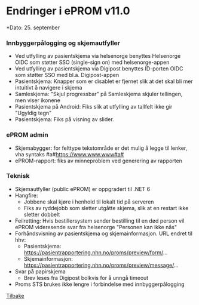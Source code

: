 # Endringer i ePROM v11.0
*Dato: 25. september

### Innbyggerpålogging og skjemautfyller
- Ved utfylling av pasientskjema via helsenorge benyttes Helsenorge OIDC som støtter SSO (single-sign on) med helsenorge-appen
- Ved utfylling av pasientskjema via Digipost benyttes ID-porten OIDC som støtter SSO med bl.a. Digipost-appen
- Pasientskjema: Knapper som er disablet er fjernet slik at det skal bli mer intuitivt å navigere i skjema
- Samleskjema: "Skjul progressbar" på Samleskjema skjuler tellingen, men viser ikonene 
- Pasientskjema på Android: Fiks slik at utfylling av tallfelt ikke gir "Ugyldig tegn"
- Pasientskjema: Fiks på visning av slider.

### ePROM admin
- Skjemabygger: for felttype tekstområde er det mulig å legge til lenker, vha syntaks #a#https://www.www.www#a#
- ePROM-rapport: fiks av minneproblem ved generering av rapporten

### Teknisk
- Skjemautfyller (public ePROM) er oppgradert til .NET 6
- Hangfire:
  - Jobbene skal kjøre i henhold til lokalt tid på serveren
  - Fiks av ryddejobb som sletter utgåtte skjema, slik at en restart ikke sletter dobbelt
- Feilretting: Hvis bestillersystem sender bestilling til en død person vil ePROM videresende svar fra helsenorge "Personen kan ikke nås"
- Forhåndsvisning av pasientskjema og skjemainformasjon. URL endret til hhv:
  - Pasientskjema: https://pasientrapportering.nhn.no/proms/preview/form/...
  - Skjemainformasjon: https://pasientrapportering.nhn.no/proms/preview/message/...
- Svar på papirskjema
  - Brev leses fra Digipost bolkvis for å unngå timeout
- Proms STS brukes ikke lengre i forbindelse med innbyggerpålogging 


[Tilbake](./Releaselist)
